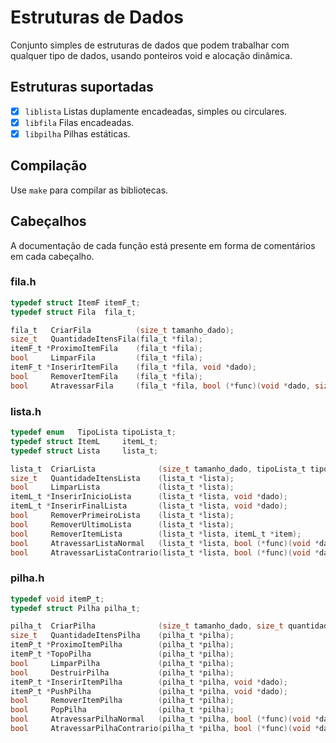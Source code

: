 # Estruturas de Dados

Conjunto simples de estruturas de dados que podem trabalhar com qualquer tipo de dados, usando ponteiros void e alocação dinâmica.

## Estruturas suportadas

- [x] `liblista` Listas duplamente encadeadas, simples ou circulares.
- [x] `libfila` Filas encadeadas.
- [x] `libpilha` Pilhas estáticas.

## Compilação

Use `make` para compilar as bibliotecas.

## Cabeçalhos

A documentação de cada função está presente em forma de comentários em cada cabeçalho.

### fila.h

```c
typedef struct ItemF itemF_t;
typedef struct Fila  fila_t;

fila_t   CriarFila          (size_t tamanho_dado);
size_t   QuantidadeItensFila(fila_t *fila);
itemF_t *ProximoItemFila    (fila_t *fila);
bool     LimparFila         (fila_t *fila);
itemF_t *InserirItemFila    (fila_t *fila, void *dado);
bool     RemoverItemFila    (fila_t *fila);
bool     AtravessarFila     (fila_t *fila, bool (*func)(void *dado, size_t index));
```

### lista.h

```c
typedef enum   TipoLista tipoLista_t;
typedef struct ItemL     itemL_t;
typedef struct Lista     lista_t;

lista_t  CriarLista              (size_t tamanho_dado, tipoLista_t tipo_lista);
size_t   QuantidadeItensLista    (lista_t *lista);
bool     LimparLista             (lista_t *lista);
itemL_t *InserirInicioLista      (lista_t *lista, void *dado);
itemL_t *InserirFinalLista       (lista_t *lista, void *dado);
bool     RemoverPrimeiroLista    (lista_t *lista);
bool     RemoverUltimoLista      (lista_t *lista);
bool     RemoverItemLista        (lista_t *lista, itemL_t *item);
bool     AtravessarListaNormal   (lista_t *lista, bool (*func)(void *dado, size_t index));
bool     AtravessarListaContrario(lista_t *lista, bool (*func)(void *dado, size_t index));
```

### pilha.h

```c
typedef void itemP_t;
typedef struct Pilha pilha_t;

pilha_t  CriarPilha              (size_t tamanho_dado, size_t quantidade_maxima);
size_t   QuantidadeItensPilha    (pilha_t *pilha);
itemP_t *ProximoItemPilha        (pilha_t *pilha);
itemP_t *TopoPilha               (pilha_t *pilha);
bool     LimparPilha             (pilha_t *pilha);
bool     DestruirPilha           (pilha_t *pilha);
itemP_t *InserirItemPilha        (pilha_t *pilha, void *dado);
itemP_t *PushPilha               (pilha_t *pilha, void *dado);
bool     RemoverItemPilha        (pilha_t *pilha);
bool     PopPilha                (pilha_t *pilha);
bool     AtravessarPilhaNormal   (pilha_t *pilha, bool (*func)(void *dado, size_t index));
bool     AtravessarPilhaContrario(pilha_t *pilha, bool (*func)(void *dado, size_t index));
```
